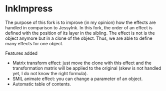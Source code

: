 InkImpress
==========

The purpose of this fork is to improve (in my opinion) how the effects are handled in comparison to JessyInk. In this fork, the order of an effect is defined with the position of its layer in the sibling. The effect is not is the object anymore but in a clone of the object. Thus, we are able to define many effects for one object.

Features added
  - Matrix transform effect: just move the clone with this effect and the transformation matrix will be applied to the original (skew is not handled yet, I do not know the right formula).
  - SMIL animate effect: you can change a parameter of an object.
  - Automatic table of contents.

